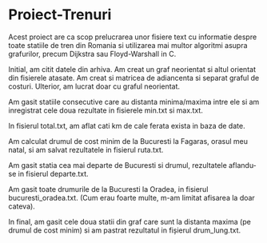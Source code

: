 # Proiect-Trenuri
Acest proiect are ca scop prelucrarea unor fisiere text cu informatie despre toate statiile de tren din Romania si utilizarea mai multor algoritmi asupra grafurilor, precum Dijkstra sau Floyd-Warshall in C.

Initial, am citit datele din arhiva.
Am creat un graf neorientat si altul orientat din fisierele atasate. Am creat si matricea de adiancenta si separat graful de costuri.
Ulterior, am lucrat doar cu graful neorientat.

Am gasit statiile consecutive care au distanta minima/maxima intre ele si am inregistrat cele doua rezultate in fisierele min.txt si max.txt.

In fisierul total.txt, am aflat cati km de cale ferata exista in baza de date.

Am calculat drumul de cost minim de la Bucuresti la Fagaras, orasul meu natal, si am salvat rezultatele in fisierul ruta.txt.

Am gasit statia cea mai departe de Bucuresti si drumul, rezultatele aflandu-se in fisierul departe.txt.

Am gasit toate drumurile de la Bucuresti la Oradea, in fisierul bucuresti_oradea.txt. (Cum erau foarte multe, m-am limitat afisarea la doar cateva).

In final, am gasit cele doua statii din graf care sunt la distanta maxima (pe drumul de cost minim) si am pastrat rezultatul in fișierul drum_lung.txt.
